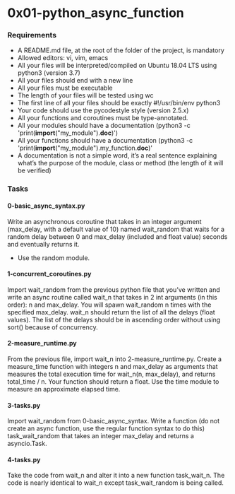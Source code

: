 # 0x01-python_async_function

### Requirements
- A README.md file, at the root of the folder of the project, is mandatory
- Allowed editors: vi, vim, emacs
- All your files will be interpreted/compiled on Ubuntu 18.04 LTS using python3 (version 3.7)
- All your files should end with a new line
- All your files must be executable
- The length of your files will be tested using wc
- The first line of all your files should be exactly #!/usr/bin/env python3
- Your code should use the pycodestyle style (version 2.5.x)
- All your functions and coroutines must be type-annotated.
- All your modules should have a documentation (python3 -c 'print(__import__("my_module").__doc__)')
- All your functions should have a documentation (python3 -c 'print(__import__("my_module").my_function.__doc__)'
- A documentation is not a simple word, it’s a real sentence explaining what’s the purpose of the module, class or method (the 
length of it will be verified)

### Tasks

#### 0-basic_async_syntax.py
Write an asynchronous coroutine that takes in an integer argument (max_delay, with a default value of 10) named wait_random that waits for a random delay between 0 and max_delay (included and float value) seconds and eventually returns it.
- Use the random module.

#### 1-concurrent_coroutines.py
Import wait_random from the previous python file that you’ve written and write an async routine called wait_n that takes in 2 int arguments (in this order): n and max_delay. You will spawn wait_random n times with the specified max_delay.
wait_n should return the list of all the delays (float values). The list of the delays should be in ascending order without using sort() because of concurrency.

#### 2-measure_runtime.py
From the previous file, import wait_n into 2-measure_runtime.py.
Create a measure_time function with integers n and max_delay as arguments that measures the total execution time for wait_n(n, max_delay), and returns total_time / n. Your function should return a float.
Use the time module to measure an approximate elapsed time.

#### 3-tasks.py
Import wait_random from 0-basic_async_syntax.
Write a function (do not create an async function, use the regular function syntax to do this) task_wait_random that takes an integer max_delay and returns a asyncio.Task.

#### 4-tasks.py
Take the code from wait_n and alter it into a new function task_wait_n. The code is nearly identical to wait_n except task_wait_random is being called.
